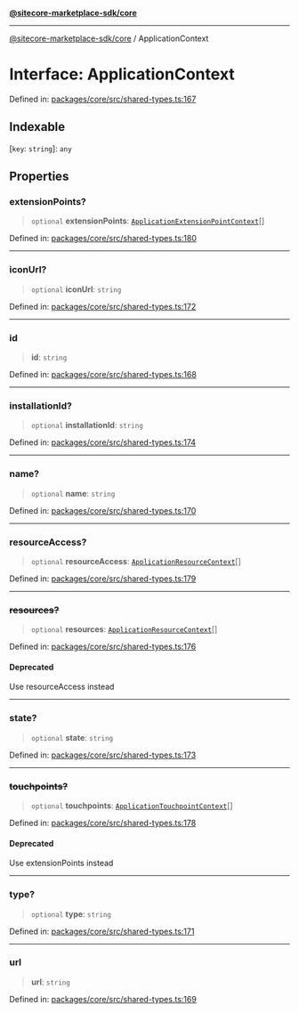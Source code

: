 [**@sitecore-marketplace-sdk/core**](../README.md)

***

[@sitecore-marketplace-sdk/core](../README.md) / ApplicationContext

# Interface: ApplicationContext

Defined in: [packages/core/src/shared-types.ts:167](https://github.com/Sitecore/marketplace-sdk/blob/main/packages/core/src/shared-types.ts#L167)

## Indexable

\[`key`: `string`\]: `any`

## Properties

### extensionPoints?

> `optional` **extensionPoints**: [`ApplicationExtensionPointContext`](ApplicationExtensionPointContext.md)[]

Defined in: [packages/core/src/shared-types.ts:180](https://github.com/Sitecore/marketplace-sdk/blob/main/packages/core/src/shared-types.ts#L180)

***

### iconUrl?

> `optional` **iconUrl**: `string`

Defined in: [packages/core/src/shared-types.ts:172](https://github.com/Sitecore/marketplace-sdk/blob/main/packages/core/src/shared-types.ts#L172)

***

### id

> **id**: `string`

Defined in: [packages/core/src/shared-types.ts:168](https://github.com/Sitecore/marketplace-sdk/blob/main/packages/core/src/shared-types.ts#L168)

***

### installationId?

> `optional` **installationId**: `string`

Defined in: [packages/core/src/shared-types.ts:174](https://github.com/Sitecore/marketplace-sdk/blob/main/packages/core/src/shared-types.ts#L174)

***

### name?

> `optional` **name**: `string`

Defined in: [packages/core/src/shared-types.ts:170](https://github.com/Sitecore/marketplace-sdk/blob/main/packages/core/src/shared-types.ts#L170)

***

### resourceAccess?

> `optional` **resourceAccess**: [`ApplicationResourceContext`](ApplicationResourceContext.md)[]

Defined in: [packages/core/src/shared-types.ts:179](https://github.com/Sitecore/marketplace-sdk/blob/main/packages/core/src/shared-types.ts#L179)

***

### ~~resources?~~

> `optional` **resources**: [`ApplicationResourceContext`](ApplicationResourceContext.md)[]

Defined in: [packages/core/src/shared-types.ts:176](https://github.com/Sitecore/marketplace-sdk/blob/main/packages/core/src/shared-types.ts#L176)

#### Deprecated

Use resourceAccess instead

***

### state?

> `optional` **state**: `string`

Defined in: [packages/core/src/shared-types.ts:173](https://github.com/Sitecore/marketplace-sdk/blob/main/packages/core/src/shared-types.ts#L173)

***

### ~~touchpoints?~~

> `optional` **touchpoints**: [`ApplicationTouchpointContext`](ApplicationTouchpointContext.md)[]

Defined in: [packages/core/src/shared-types.ts:178](https://github.com/Sitecore/marketplace-sdk/blob/main/packages/core/src/shared-types.ts#L178)

#### Deprecated

Use extensionPoints instead

***

### type?

> `optional` **type**: `string`

Defined in: [packages/core/src/shared-types.ts:171](https://github.com/Sitecore/marketplace-sdk/blob/main/packages/core/src/shared-types.ts#L171)

***

### url

> **url**: `string`

Defined in: [packages/core/src/shared-types.ts:169](https://github.com/Sitecore/marketplace-sdk/blob/main/packages/core/src/shared-types.ts#L169)
